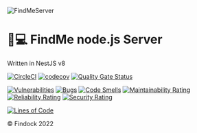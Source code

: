 ![FindMeServer](https://user-images.githubusercontent.com/39082174/151655272-8db928b9-81d3-4f7c-9c0c-575a95faed5c.png)

# 🐶💻 FindMe node.js Server

Written in NestJS v8

[![CircleCI](https://circleci.com/gh/Findock/findme-server/tree/master.svg?style=svg)](https://circleci.com/gh/Findock/findme-server/tree/master)
[![codecov](https://codecov.io/gh/Findock/findme-server/branch/master/graph/badge.svg?token=HCTEE8KV94)](https://codecov.io/gh/Findock/findme-server)
[![Quality Gate Status](https://sonarcloud.io/api/project_badges/measure?project=Findock_findme-server&metric=alert_status)](https://sonarcloud.io/summary/new_code?id=Findock_findme-server)

[![Vulnerabilities](https://sonarcloud.io/api/project_badges/measure?project=Findock_findme-server&metric=vulnerabilities)](https://sonarcloud.io/summary/new_code?id=Findock_findme-server)
[![Bugs](https://sonarcloud.io/api/project_badges/measure?project=Findock_findme-server&metric=bugs)](https://sonarcloud.io/summary/new_code?id=Findock_findme-server)
[![Code Smells](https://sonarcloud.io/api/project_badges/measure?project=Findock_findme-server&metric=code_smells)](https://sonarcloud.io/summary/new_code?id=Findock_findme-server)
[![Maintainability Rating](https://sonarcloud.io/api/project_badges/measure?project=Findock_findme-server&metric=sqale_rating)](https://sonarcloud.io/summary/new_code?id=Findock_findme-server)
[![Reliability Rating](https://sonarcloud.io/api/project_badges/measure?project=Findock_findme-server&metric=reliability_rating)](https://sonarcloud.io/summary/new_code?id=Findock_findme-server)
[![Security Rating](https://sonarcloud.io/api/project_badges/measure?project=Findock_findme-server&metric=security_rating)](https://sonarcloud.io/summary/new_code?id=Findock_findme-server) 

[![Lines of Code](https://sonarcloud.io/api/project_badges/measure?project=Findock_findme-server&metric=ncloc)](https://sonarcloud.io/summary/new_code?id=Findock_findme-server)

© Findock 2022
